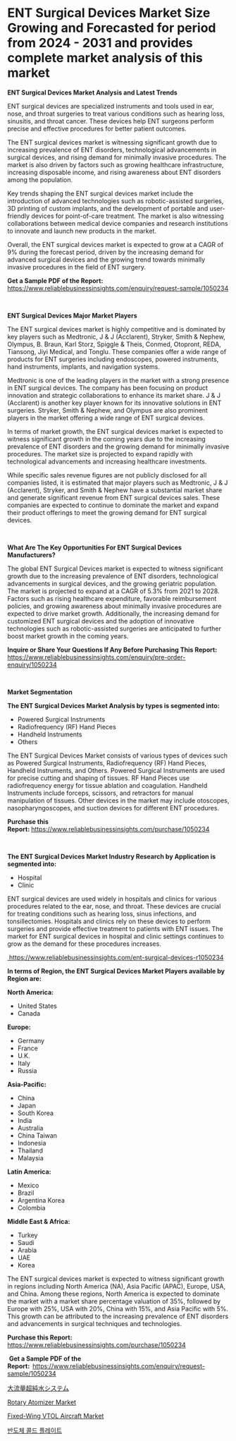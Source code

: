 <p><h1>ENT Surgical Devices Market Size Growing and Forecasted for period from 2024 - 2031 and provides complete market analysis of this market</h1></p><p><strong>ENT Surgical Devices Market Analysis and Latest Trends</strong></p>
<p><p>ENT surgical devices are specialized instruments and tools used in ear, nose, and throat surgeries to treat various conditions such as hearing loss, sinusitis, and throat cancer. These devices help ENT surgeons perform precise and effective procedures for better patient outcomes.</p><p>The ENT surgical devices market is witnessing significant growth due to increasing prevalence of ENT disorders, technological advancements in surgical devices, and rising demand for minimally invasive procedures. The market is also driven by factors such as growing healthcare infrastructure, increasing disposable income, and rising awareness about ENT disorders among the population.</p><p>Key trends shaping the ENT surgical devices market include the introduction of advanced technologies such as robotic-assisted surgeries, 3D printing of custom implants, and the development of portable and user-friendly devices for point-of-care treatment. The market is also witnessing collaborations between medical device companies and research institutions to innovate and launch new products in the market.</p><p>Overall, the ENT surgical devices market is expected to grow at a CAGR of 9% during the forecast period, driven by the increasing demand for advanced surgical devices and the growing trend towards minimally invasive procedures in the field of ENT surgery.</p></p>
<p><strong>Get a Sample PDF of the Report:&nbsp;</strong> <a href="https://www.reliablebusinessinsights.com/enquiry/request-sample/1050234">https://www.reliablebusinessinsights.com/enquiry/request-sample/1050234</a></p>
<p>&nbsp;</p>
<p><strong>ENT Surgical Devices Major Market Players</strong></p>
<p><p>The ENT surgical devices market is highly competitive and is dominated by key players such as Medtronic, J & J (Acclarent), Stryker, Smith & Nephew, Olympus, B. Braun, Karl Storz, Spiggle & Theis, Conmed, Otopront, REDA, Tiansong, Jiyi Medical, and Tonglu. These companies offer a wide range of products for ENT surgeries including endoscopes, powered instruments, hand instruments, implants, and navigation systems.</p><p>Medtronic is one of the leading players in the market with a strong presence in ENT surgical devices. The company has been focusing on product innovation and strategic collaborations to enhance its market share. J & J (Acclarent) is another key player known for its innovative solutions in ENT surgeries. Stryker, Smith & Nephew, and Olympus are also prominent players in the market offering a wide range of ENT surgical devices.</p><p>In terms of market growth, the ENT surgical devices market is expected to witness significant growth in the coming years due to the increasing prevalence of ENT disorders and the growing demand for minimally invasive procedures. The market size is projected to expand rapidly with technological advancements and increasing healthcare investments.</p><p>While specific sales revenue figures are not publicly disclosed for all companies listed, it is estimated that major players such as Medtronic, J & J (Acclarent), Stryker, and Smith & Nephew have a substantial market share and generate significant revenue from ENT surgical devices sales. These companies are expected to continue to dominate the market and expand their product offerings to meet the growing demand for ENT surgical devices.</p></p>
<p>&nbsp;</p>
<p><strong>What Are The Key Opportunities For ENT Surgical Devices Manufacturers?</strong></p>
<p><p>The global ENT Surgical Devices market is expected to witness significant growth due to the increasing prevalence of ENT disorders, technological advancements in surgical devices, and the growing geriatric population. The market is projected to expand at a CAGR of 5.3% from 2021 to 2028. Factors such as rising healthcare expenditure, favorable reimbursement policies, and growing awareness about minimally invasive procedures are expected to drive market growth. Additionally, the increasing demand for customized ENT surgical devices and the adoption of innovative technologies such as robotic-assisted surgeries are anticipated to further boost market growth in the coming years.</p></p>
<p><strong>Inquire or Share Your Questions If Any Before Purchasing This Report:</strong> <a href="https://www.reliablebusinessinsights.com/enquiry/pre-order-enquiry/1050234">https://www.reliablebusinessinsights.com/enquiry/pre-order-enquiry/1050234</a></p>
<p>&nbsp;</p>
<p><strong>Market Segmentation</strong></p>
<p><strong>The ENT Surgical Devices Market Analysis by types is segmented into:</strong></p>
<p><ul><li>Powered Surgical Instruments</li><li>Radiofrequency (RF) Hand Pieces</li><li>Handheld Instruments</li><li>Others</li></ul></p>
<p><p>The ENT Surgical Devices Market consists of various types of devices such as Powered Surgical Instruments, Radiofrequency (RF) Hand Pieces, Handheld Instruments, and Others. Powered Surgical Instruments are used for precise cutting and shaping of tissues. RF Hand Pieces use radiofrequency energy for tissue ablation and coagulation. Handheld Instruments include forceps, scissors, and retractors for manual manipulation of tissues. Other devices in the market may include otoscopes, nasopharyngoscopes, and suction devices for different ENT procedures.</p></p>
<p><strong>Purchase this Report:&nbsp;</strong><a href="https://www.reliablebusinessinsights.com/purchase/1050234">https://www.reliablebusinessinsights.com/purchase/1050234</a></p>
<p>&nbsp;</p>
<p><strong>The ENT Surgical Devices Market Industry Research by Application is segmented into:</strong></p>
<p><ul><li>Hospital</li><li>Clinic</li></ul></p>
<p><p>ENT surgical devices are used widely in hospitals and clinics for various procedures related to the ear, nose, and throat. These devices are crucial for treating conditions such as hearing loss, sinus infections, and tonsillectomies. Hospitals and clinics rely on these devices to perform surgeries and provide effective treatment to patients with ENT issues. The market for ENT surgical devices in hospital and clinic settings continues to grow as the demand for these procedures increases.</p></p>
<p><a href="https://www.reliablebusinessinsights.com/ent-surgical-devices-r1050234">&nbsp;https://www.reliablebusinessinsights.com/ent-surgical-devices-r1050234</a></p>
<p><strong>In terms of Region, the ENT Surgical Devices Market Players available by Region are:</strong></p>
<p>
    <p> <strong> North America: </strong>
        <ul>
            <li>United States</li>
            <li>Canada</li>
        </ul>
        </p> 
    <p> <strong> Europe: </strong>
        <ul>
            <li>Germany</li>
            <li>France</li>
            <li>U.K.</li>
            <li>Italy</li>
            <li>Russia</li>
        </ul>
        </p> 
    <p> <strong> Asia-Pacific: </strong>
        <ul>
            <li>China</li>
            <li>Japan</li>
            <li>South Korea</li>
            <li>India</li>
            <li>Australia</li>
            <li>China Taiwan</li>
            <li>Indonesia</li>
            <li>Thailand</li>
            <li>Malaysia</li>
        </ul>
        </p> 
    <p> <strong> Latin America: </strong>
        <ul>
            <li>Mexico</li>
            <li>Brazil</li>
            <li>Argentina Korea</li>
            <li>Colombia</li>
        </ul>
        </p> 
    <p> <strong> Middle East & Africa: </strong>
        <ul>
            <li>Turkey</li>
            <li>Saudi</li>
            <li>Arabia</li>
            <li>UAE</li>
            <li>Korea</li>
        </ul>
    </p>
    </p>
<p><p>The ENT surgical devices market is expected to witness significant growth in regions including North America (NA), Asia Pacific (APAC), Europe, USA, and China. Among these regions, North America is expected to dominate the market with a market share percentage valuation of 35%, followed by Europe with 25%, USA with 20%, China with 15%, and Asia Pacific with 5%. This growth can be attributed to the increasing prevalence of ENT disorders and advancements in surgical techniques and technologies.</p></p>
<p><strong>Purchase this Report: </strong><a href="https://www.reliablebusinessinsights.com/purchase/1050234">https://www.reliablebusinessinsights.com/purchase/1050234</a></p>
<p>&nbsp;<strong>Get a Sample PDF of the Report:&nbsp;&nbsp;</strong><a href="https://www.reliablebusinessinsights.com/enquiry/request-sample/1050234">https://www.reliablebusinessinsights.com/enquiry/request-sample/1050234</a></p>
<p><strong></strong></p>
<p><p><a href="https://github.com/nxboeu02965442/Market-Research-Report-List-2/blob/main/1270775167034.md">大流量超純水システム</a></p><p><a href="https://github.com/PeterParrish5/Market-Research-Report-List-5/blob/main/rotary-atomizer-market.md">Rotary Atomizer Market</a></p><p><a href="https://github.com/jhcraigie/Market-Research-Report-List-4/blob/main/fixed-wing-vtol-aircraft-market.md">Fixed-Wing VTOL Aircraft Market</a></p><p><a href="https://github.com/asratman/Market-Research-Report-List-1/blob/main/8468764180196.md">반도체 콜드 플레이트</a></p></p>